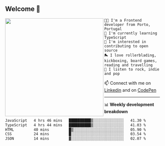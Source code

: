 ## Welcome 👋

<img align="left" src="https://github.com/saraiovieira/saraiovieira/assets/74243584/32f0e061-fcbb-45fe-8361-571943f17664" width="320"/>

```
👩‍💻 I'm a Frontend developer from Porto, Portugal
🌱 I'm currently learning TypeScript
🚩 I'm interested in contributing to open source
🛼 I love rollerblading, kickboxing, board games, reading and travelling
🎵 I listen to rock, indie and pop
```
📫 Connect with me on [Linkedin](https://www.linkedin.com/in/sara-vieira-frontend-developer/) and on [CodePen](https://codepen.io/saraiovieira)

-------

📊 **Weekly development breakdown**

<!--START_SECTION:waka-->

```txt
JavaScript   4 hrs 46 mins   ██████████▒░░░░░░░░░░░░░░   41.30 %
TypeScript   4 hrs 44 mins   ██████████▒░░░░░░░░░░░░░░   41.03 %
HTML         40 mins         █▒░░░░░░░░░░░░░░░░░░░░░░░   05.90 %
CSS          24 mins         █░░░░░░░░░░░░░░░░░░░░░░░░   03.54 %
JSON         14 mins         ▓░░░░░░░░░░░░░░░░░░░░░░░░   02.07 %
```

<!--END_SECTION:waka-->
